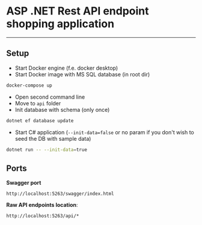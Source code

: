 # ASP .NET Rest API endpoint shopping application
------------------------------------------

## Setup
- Start Docker engine (f.e. docker desktop)
- Start Docker image with MS SQL database (in root dir)
```bash
docker-compose up
```
- Open second command line
- Move to `api` folder
- Init database with schema (only once)
```bash
dotnet ef database update
```
- Start C# application (`--init-data=false` or no param if you don't wish to seed the DB with sample data)
```bash
dotnet run -- --init-data=true
```

## Ports
**Swagger port**
```
http://localhost:5263/swagger/index.html
```
**Raw API endpoints location**:
```
http://localhost:5263/api/*
```

